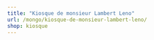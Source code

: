 ```yaml
---
title: "Kiosque de monsieur Lambert Leno"
url: /mongo/kiosque-de-monsieur-lambert-leno/
shop: kiosque
---
```


